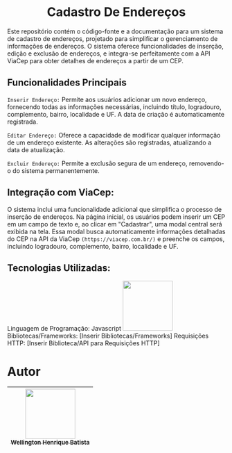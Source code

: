 <h1 align="center">  Cadastro De Endereços </h1>
Este repositório contém o código-fonte e a documentação para um sistema de cadastro de endereços, projetado para simplificar o gerenciamento de informações de endereços. O sistema oferece funcionalidades de inserção, edição e exclusão de endereços, e integra-se perfeitamente com a API ViaCep para obter detalhes de endereços a partir de um CEP.

## Funcionalidades Principais

`Inserir Endereço:` Permite aos usuários adicionar um novo endereço, fornecendo todas as informações necessárias, incluindo título, logradouro, complemento, bairro, localidade e UF. A data de criação é automaticamente registrada.

`Editar Endereço:` Oferece a capacidade de modificar qualquer informação de um endereço existente. As alterações são registradas, atualizando a data de atualização.

`Excluir Endereço:` Permite a exclusão segura de um endereço, removendo-o do sistema permanentemente.

## Integração com ViaCep:
O sistema inclui uma funcionalidade adicional que simplifica o processo de inserção de endereços. Na página inicial, os usuários podem inserir um CEP em um campo de texto e, ao clicar em "Cadastrar", uma modal central será exibida na tela. Essa modal busca automaticamente informações detalhadas do CEP na API da ViaCep `(https://viacep.com.br/)` e preenche os campos, incluindo logradouro, complemento, bairro, localidade e UF.

## Tecnologias Utilizadas:
Linguagem de Programação: Javascript  <img loading="lazy" src="https://upload.wikimedia.org/wikipedia/commons/thumb/9/99/Unofficial_JavaScript_logo_2.svg/768px-Unofficial_JavaScript_logo_2.svg.png" width=115>
Bibliotecas/Frameworks: [Inserir Bibliotecas/Frameworks]
Requisições HTTP: [Inserir Biblioteca/API para Requisições HTTP]

# Autor

| [<img loading="lazy" src="https://avatars.githubusercontent.com/u/85231417?v=4" width=115><br><sub>Wellington Henrique Batista</sub>](https://github.com/henbatista) | 
| :---: |



